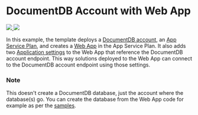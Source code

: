 # DocumentDB Account with Web App

<a href="https://portal.azure.com/#create/Microsoft.Template/uri/https%3A%2F%2Fraw.githubusercontent.com%2FAzure%2Fazure-quickstart-templates%2Fmaster%2F201-documentdb-webapp%2Fazuredeploy.json" target="_blank">
    <img src="http://azuredeploy.net/deploybutton.png"/>
</a>
<a href="http://armviz.io/#/?load=https%3A%2F%2Fraw.githubusercontent.com%2FAzure%2Fazure-quickstart-templates%2Fmaster%2F201-documentdb-webapp%2Fazuredeploy.json" target="_blank">
    <img src="http://armviz.io/visualizebutton.png"/>
</a>

In this example, the template deploys a [DocumentDB account](https://azure.microsoft.com/en-us/documentation/articles/documentdb-introduction/#what-is-azure-documentdb), an [App Service Plan](https://azure.microsoft.com/en-us/documentation/articles/azure-web-sites-web-hosting-plans-in-depth-overview/), and creates a [Web App](https://azure.microsoft.com/en-us/documentation/articles/app-service-web-overview/) in the App Service Plan. It also adds two [Application settings](https://azure.microsoft.com/en-us/documentation/articles/web-sites-configure/) to the Web App that reference the DocumentDB account endpoint. This way solutions deployed to the Web App can connect to the DocumentDB account endpoint using those settings. 

### Note
This doesn't create a DocumentDB database, just the account where the database(s) go. You can create the database from the Web App code for example as per the [samples](https://github.com/Azure?utf8=%E2%9C%93&query=documentdb). 
